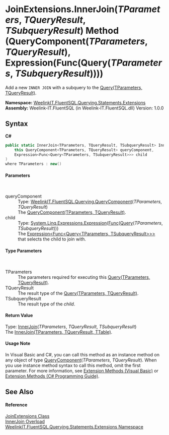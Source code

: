 # JoinExtensions.InnerJoin(*TParameters*, *TQueryResult*, *TSubqueryResult*) Method (QueryComponent(*TParameters*, *TQueryResult*), Expression(Func(Query(*TParameters*, *TSubqueryResult*))))
 

Add a new `INNER JOIN` with a subquery to the <a href="82639357-28f5-d7fe-833e-926791d1bac8">Query(TParameters, TQueryResult)</a>.

**Namespace:**&nbsp;<a href="177c9a6d-318f-ac8a-07a6-73d6eee6ff0b">WeelinkIT.FluentSQL.Querying.Statements.Extensions</a><br />**Assembly:**&nbsp;Weelink-IT.FluentSQL (in Weelink-IT.FluentSQL.dll) Version: 1.0.0

## Syntax

**C#**<br />
``` C#
public static InnerJoin<TParameters, TQueryResult, TSubqueryResult> InnerJoin<TParameters, TQueryResult, TSubqueryResult>(
	this QueryComponent<TParameters, TQueryResult> queryComponent,
	Expression<Func<Query<TParameters, TSubqueryResult>>> child
)
where TParameters : new()

```


#### Parameters
&nbsp;<dl><dt>queryComponent</dt><dd>Type: <a href="99a943bf-ed1c-c4ab-faea-abee3cf13828">WeelinkIT.FluentSQL.Querying.QueryComponent</a>(*TParameters*, *TQueryResult*)<br />The <a href="99a943bf-ed1c-c4ab-faea-abee3cf13828">QueryComponent(TParameters, TQueryResult)</a>.</dd><dt>child</dt><dd>Type: <a href="http://msdn2.microsoft.com/en-us/library/bb335710" target="_blank">System.Linq.Expressions.Expression</a>(<a href="http://msdn2.microsoft.com/en-us/library/bb534960" target="_blank">Func</a>(<a href="82639357-28f5-d7fe-833e-926791d1bac8">Query</a>(*TParameters*, *TSubqueryResult*)))<br />The <a href="http://msdn2.microsoft.com/en-us/library/bb335710" target="_blank">Expression<Func<Query<TParameters, TSubqueryResult>>></a> that selects the child to join with.</dd></dl>

#### Type Parameters
&nbsp;<dl><dt>TParameters</dt><dd>The parameters required for executing this <a href="82639357-28f5-d7fe-833e-926791d1bac8">Query(TParameters, TQueryResult)</a>.</dd><dt>TQueryResult</dt><dd>The result type of the <a href="82639357-28f5-d7fe-833e-926791d1bac8">Query(TParameters, TQueryResult)</a>.</dd><dt>TSubqueryResult</dt><dd>The result type of the *child*.</dd></dl>

#### Return Value
Type: <a href="b584dbf7-57a1-7122-bee0-dce16aa0ff1c">InnerJoin</a>(*TParameters*, *TQueryResult*, *TSubqueryResult*)<br />The <a href="b584dbf7-57a1-7122-bee0-dce16aa0ff1c">InnerJoin(TParameters, TQueryResult, TTable)</a>.

#### Usage Note
In Visual Basic and C#, you can call this method as an instance method on any object of type <a href="99a943bf-ed1c-c4ab-faea-abee3cf13828">QueryComponent</a>(*TParameters*, *TQueryResult*). When you use instance method syntax to call this method, omit the first parameter. For more information, see <a href="http://msdn.microsoft.com/en-us/library/bb384936.aspx">Extension Methods (Visual Basic)</a> or <a href="http://msdn.microsoft.com/en-us/library/bb383977.aspx">Extension Methods (C# Programming Guide)</a>.

## See Also


#### Reference
<a href="2286f3ed-b8ad-da20-48b1-394dd241949c">JoinExtensions Class</a><br /><a href="37c0b267-fe68-baf3-64fd-f18095eb3655">InnerJoin Overload</a><br /><a href="177c9a6d-318f-ac8a-07a6-73d6eee6ff0b">WeelinkIT.FluentSQL.Querying.Statements.Extensions Namespace</a><br />